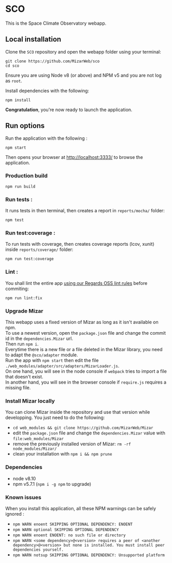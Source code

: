 # SCO

This is the Space Climate Observatory webapp.

## Local installation

Clone the `SCO` repository and open the webapp folder using your terminal:
```
git clone https://github.com/MizarWeb/sco
cd sco
```

Ensure you are using Node v8 (or above) and NPM v5 and you are not log as `root`.  

Install dependencies with the following:
```
npm install
```

**Congratulation**, you're now ready to launch the application.

## Run options

Run the application with the following :
```
npm start
```

Then opens your browser at [http://localhost:3333/](http://localhost:3333/) to browse the application.

### Production build

```
npm run build
```

### Run tests :

It runs tests in then terminal, then creates a report in `reports/mocha/` folder:

```
npm test
```

### Run test:coverage :

To run tests with coverage, then creates coverage reports (lcov, xunit) inside `reports/coverage/` folder:

```
npm run test:coverage
```

### Lint :

You shall lint the entire app [using our Regards OSS lint rules](/tree/master/eslint-config-es6-rules) before commiting:
```
npm run lint:fix
```
### Upgrade Mizar

This webapp uses a fixed version of Mizar as long as it isn't available on npm.  
To use a newest version, open the `package.json` file and change the commit id in the `dependencies.Mizar` url.  
Then run `npm i`.  
Everytime there is a new file or a file deleted in the Mizar library, you need to adapt the `@sco/adapter` module.  
Run the app with `npm start` then edit the file `./web_modules/adapter/src/adapters/MizarLoader.js`.  
On one hand, you will see in the node console if `webpack` tries to import a file that doesn't exist.  
In another hand, you will see in the browser console if `require.js` requires a missing file.

### Install Mizar locally

You can clone Mizar inside the repository and use that version while developping. You just need to do the following:
- `cd web_modules && git clone https://github.com/MizarWeb/Mizar`
- edit the `package.json` file and change the `dependencies.Mizar` value with `file:web_modules/Mizar`
- remove the previously installed version of Mizar: `rm -rf node_modules/Mizar/`
- clean your installation with `npm i && npm prune`

### Dependencies

-	node v8.10
-	npm v5.7.1 (`npm i -g npm` to upgrade)

### Known issues

When you install this application, all these NPM warnings can be safely ignored :  
- `npm WARN enoent SKIPPING OPTIONAL DEPENDENCY: ENOENT`
- `npm WARN optional SKIPPING OPTIONAL DEPENDENCY`
- `npm WARN enoent ENOENT: no such file or directory`
- `npm WARN <some dependency>@<version> requires a peer of <another dependency>@<version> but none is installed. You must install peer dependencies yourself.`
- `npm WARN notsup SKIPPING OPTIONAL DEPENDENCY: Unsupported platform`